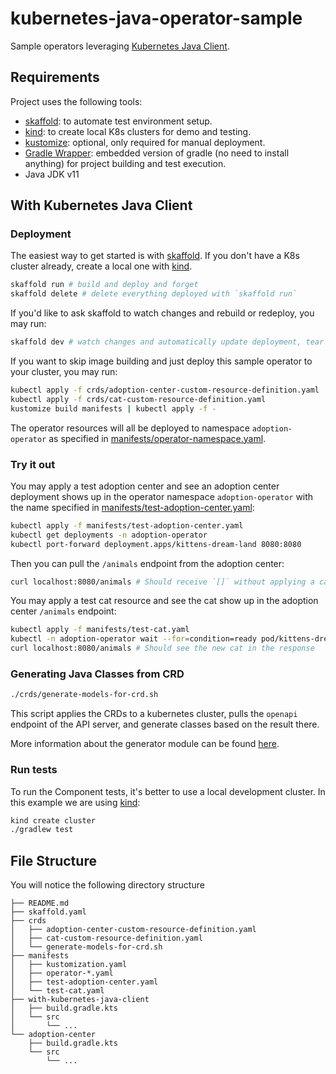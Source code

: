 # kubernetes-java-operator-sample

Sample operators leveraging [Kubernetes Java Client](https://github.com/kubernetes-client/java).

## Requirements

Project uses the following tools:

* [skaffold](https://skaffold.dev/): to automate test environment setup. 
* [kind](https://kind.sigs.k8s.io/): to create local K8s clusters for demo and testing. 
* [kustomize](https://kustomize.io/): optional, only required for manual deployment.
* [Gradle Wrapper](https://docs.gradle.org/7.1.1/userguide/gradle_wrapper.html): embedded version of gradle (no need to install anything) for project building and test execution.
* Java JDK v11

## With Kubernetes Java Client

### Deployment

The easiest way to get started is with [skaffold](https://skaffold.dev/).
If you don't have a K8s cluster already, create a local one with [kind](https://kind.sigs.k8s.io/).

```bash
skaffold run # build and deploy and forget
skaffold delete # delete everything deployed with `skaffold run`
```

If you'd like to ask skaffold to watch changes and rebuild or redeploy, you may run:

```bash
skaffold dev # watch changes and automatically update deployment, tear down when stop the process.
```

If you want to skip image building and just deploy this sample operator to your cluster, you may run:

```bash
kubectl apply -f crds/adoption-center-custom-resource-definition.yaml
kubectl apply -f crds/cat-custom-resource-definition.yaml
kustomize build manifests | kubectl apply -f -
```

The operator resources will all be deployed to namespace `adoption-operator` as specified in [manifests/operator-namespace.yaml](manifests/operator-namespace.yaml).

### Try it out

You may apply a test adoption center and see an adoption center deployment shows up in the operator namespace `adoption-operator` with the name specified in [manifests/test-adoption-center.yaml](manifests/test-adoption-center.yaml):

```bash
kubectl apply -f manifests/test-adoption-center.yaml
kubectl get deployments -n adoption-operator
kubectl port-forward deployment.apps/kittens-dream-land 8080:8080
```

Then you can pull the `/animals` endpoint from the adoption center:

```bash
curl localhost:8080/animals # Should receive `[]` without applying a cat resource.
```

You may apply a test cat resource and see the cat show up in the adoption center `/animals` endpoint:

```bash
kubectl apply -f manifests/test-cat.yaml
kubectl -n adoption-operator wait --for=condition=ready pod/kittens-dream-land-${randomGeneratedHash}
curl localhost:8080/animals # Should see the new cat in the response
```

### Generating Java Classes from CRD

```bash
./crds/generate-models-for-crd.sh
```

This script applies the CRDs to a kubernetes cluster, pulls the `openapi` endpoint of the API server, and generate classes based on the result there. 

More information about the generator module can be found [here](https://github.com/kubernetes-client/gen).  

### Run tests

To run the Component tests, it's better to use a local development cluster. In this example we are using [kind](https://kind.sigs.k8s.io/docs/user/quick-start/):

```bash
kind create cluster
./gradlew test
```

## File Structure

You will notice the following directory structure

```text
├── README.md
├── skaffold.yaml
├── crds
│   ├── adoption-center-custom-resource-definition.yaml
│   ├── cat-custom-resource-definition.yaml
│   └── generate-models-for-crd.sh
├── manifests
│   ├── kustomization.yaml
│   ├── operator-*.yaml
│   ├── test-adoption-center.yaml
│   └── test-cat.yaml
├── with-kubernetes-java-client
│   ├── build.gradle.kts
│   └── src
│       └── ...
└── adoption-center
    ├── build.gradle.kts
    └── src
        └── ...
```
